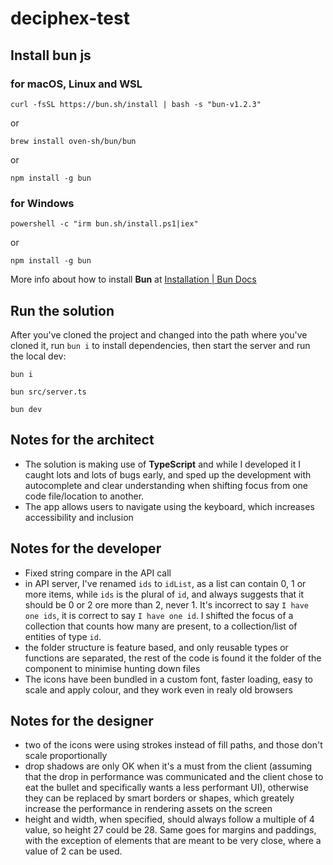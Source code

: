 # deciphex-test

## Install bun js

### for macOS, Linux and WSL

```
curl -fsSL https://bun.sh/install | bash -s "bun-v1.2.3"
```

or

```
brew install oven-sh/bun/bun
```

or

```
npm install -g bun
```

### for Windows

```
powershell -c "irm bun.sh/install.ps1|iex"
```

or

```
npm install -g bun
```

More info about how to install **Bun** at [Installation | Bun Docs](https://bun.sh/docs/installation#windows)

## Run the solution

After you've cloned the project and changed into the path where you've cloned it, run `bun i` to install dependencies, then start the server and run the local dev:

```
bun i
```

```
bun src/server.ts
```

```
bun dev
```

## Notes for the architect

- The solution is making use of **TypeScript** and while I developed it I caught lots and lots of bugs early, and sped up the development with autocomplete and clear understanding when shifting focus from one code file/location to another.
- The app allows users to navigate using the keyboard, which increases accessibility and inclusion

## Notes for the developer

- Fixed string compare in the API call
- in API server, I've renamed `ids` to `idList`, as a list can contain 0, 1 or more items, while `ids` is the plural of `id`, and always suggests that it should be 0 or 2 ore more than 2, never 1. It's incorrect to say `I have one ids`, it is correct to say `I have one id`. I shifted the focus of a collection that counts how many are present, to a collection/list of entities of type `id`.
- the folder structure is feature based, and only reusable types or functions are separated, the rest of the code is found it the folder of the component to minimise hunting down files
- The icons have been bundled in a custom font, faster loading, easy to scale and apply colour, and they work even in realy old browsers

## Notes for the designer

- two of the icons were using strokes instead of fill paths, and those don't scale proportionally
- drop shadows are only OK when it's a must from the client (assuming that the drop in performance was communicated and the client chose to eat the bullet and specifically wants a less performant UI), otherwise they can be replaced by smart borders or shapes, which greately increase the performance in rendering assets on the screen
- height and width, when specified, should always follow a multiple of 4 value, so height 27 could be 28. Same goes for margins and paddings, with the exception of elements that are meant to be very close, where a value of 2 can be used.
